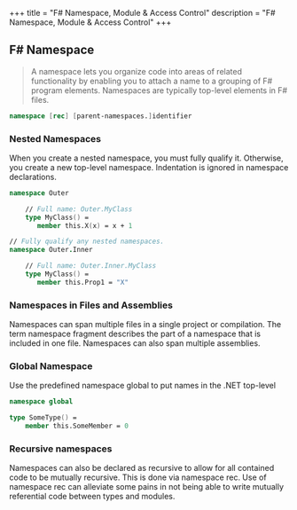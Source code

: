 +++
title = "F# Namespace, Module & Access Control"
description = "F# Namespace, Module & Access Control"
+++

## F# Namespace

> A namespace lets you organize code into areas of related functionality by enabling you to attach a name to a grouping of F# program elements. Namespaces are typically top-level elements in F# files.

```fsharp
namespace [rec] [parent-namespaces.]identifier
```


### Nested Namespaces

When you create a nested namespace, you must fully qualify it. Otherwise, you create a new top-level namespace. Indentation is ignored in namespace declarations.

```fsharp
namespace Outer

    // Full name: Outer.MyClass
    type MyClass() =
       member this.X(x) = x + 1

// Fully qualify any nested namespaces.
namespace Outer.Inner

    // Full name: Outer.Inner.MyClass
    type MyClass() =
       member this.Prop1 = "X"
```


### Namespaces in Files and Assemblies

Namespaces can span multiple files in a single project or compilation. The term namespace fragment describes the part of a namespace that is included in one file. Namespaces can also span multiple assemblies. 

### Global Namespace

Use the predefined namespace global to put names in the .NET top-level

```fsharp
namespace global

type SomeType() =
    member this.SomeMember = 0
```


### Recursive namespaces

Namespaces can also be declared as recursive to allow for all contained code to be mutually recursive. This is done via namespace rec. Use of namespace rec can alleviate some pains in not being able to write mutually referential code between types and modules.


